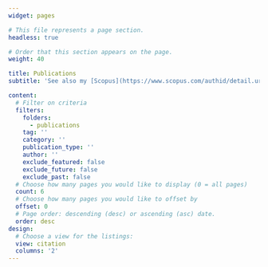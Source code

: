 ```yaml
---
widget: pages

# This file represents a page section.
headless: true

# Order that this section appears on the page.
weight: 40

title: Publications
subtitle: 'See also my [Scopus](https://www.scopus.com/authid/detail.uri?authorId=57225796626) profile'

content:
  # Filter on criteria
  filters:
    folders:
      - publications
    tag: ''
    category: ''
    publication_type: ''
    author: ''
    exclude_featured: false
    exclude_future: false
    exclude_past: false
  # Choose how many pages you would like to display (0 = all pages)
  count: 6
  # Choose how many pages you would like to offset by
  offset: 0
  # Page order: descending (desc) or ascending (asc) date.
  order: desc
design:
  # Choose a view for the listings:
  view: citation
  columns: '2'
---
```


